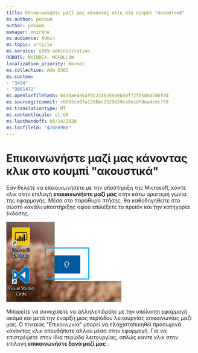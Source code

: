 ```yaml
---
title: Επικοινωνήστε μαζί μας κάνοντας κλικ στο κουμπί "ακουστικά"
ms.author: pebaum
author: pebaum
manager: mnirkhe
ms.audience: Admin
ms.topic: article
ms.service: o365-administration
ROBOTS: NOINDEX, NOFOLLOW
localization_priority: Normal
ms.collection: Adm_O365
ms.custom:
- "3494"
- "9001472"
ms.openlocfilehash: 0458ae0a6afdc2c4624ea0658f72f85d4a7d6fdd
ms.sourcegitcommit: c6692ce0fa1358ec3529e59ca0ecdfdea4cdc759
ms.translationtype: MT
ms.contentlocale: el-GR
ms.lasthandoff: 09/14/2020
ms.locfileid: "47680900"
---
```

# <a name="contact-us-by-clicking-the-headphone-button"></a>Επικοινωνήστε μαζί μας κάνοντας κλικ στο κουμπί "ακουστικά"

Εάν θέλετε να επικοινωνήσετε με την υποστήριξη της Microsoft, κάντε κλικ στην επιλογή **επικοινωνήστε μαζί μας** στην κάτω αριστερή γωνία της εφαρμογής. Μέσα στο παράθυρο πτήσης, θα καθοδηγηθείτε στο σωστό κανάλι υποστήριξης αφού επιλέξετε το προϊόν και την κατηγορία έκδοσης.

![Επικοινωνήστε μαζί μας κάνοντας κλικ στο εικονίδιο ακουστικών.](media/contact-us-headphone-icon.png)

Μπορείτε να συνεχίσετε να αλληλεπιδράτε με την υπόλοιπη εφαρμογή ακόμα και μετά την έναρξη μιας περιόδου λειτουργίας επικοινωνίας μαζί μας. Ο πίνακας "Επικοινωνία" μπορεί να ελαχιστοποιηθεί προσωρινά κάνοντας κλικ οπουδήποτε αλλού μέσα στην εφαρμογή. Για να επιστρέψετε στην ίδια περίοδο λειτουργίας, απλώς κάντε κλικ στην επιλογή **επικοινωνήστε ξανά μαζί μας** .
